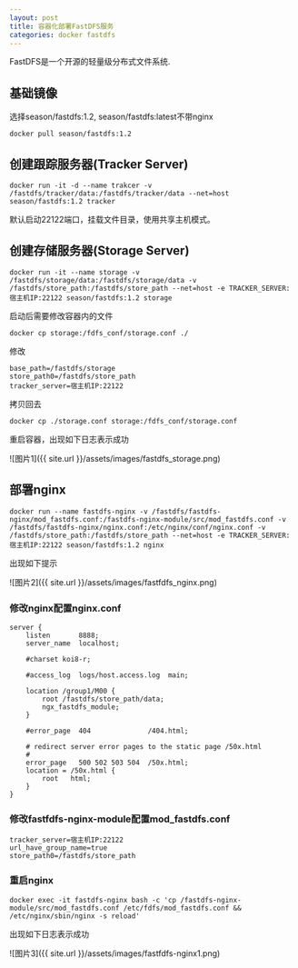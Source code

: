 ```yaml
---
layout: post
title: 容器化部署FastDFS服务
categories: docker fastdfs
---
```


FastDFS是一个开源的轻量级分布式文件系统.

## 基础镜像

 选择season/fastdfs:1.2, season/fastdfs:latest不带nginx

    docker pull season/fastdfs:1.2

## 创建跟踪服务器(Tracker Server)

    docker run -it -d --name trakcer -v /fastdfs/tracker/data:/fastdfs/tracker/data --net=host season/fastdfs:1.2 tracker

默认启动22122端口，挂载文件目录，使用共享主机模式。

## 创建存储服务器(Storage Server)

    docker run -it --name storage -v /fastdfs/storage/data:/fastdfs/storage/data -v /fastdfs/store_path:/fastdfs/store_path --net=host -e TRACKER_SERVER:宿主机IP:22122 season/fastdfs:1.2 storage

启动后需要修改容器内的文件

    docker cp storage:/fdfs_conf/storage.conf ./

修改

    base_path=/fastdfs/storage
    store_path0=/fastdfs/store_path
    tracker_server=宿主机IP:22122

拷贝回去

    docker cp ./storage.conf storage:/fdfs_conf/storage.conf

重启容器，出现如下日志表示成功

![图片1]({{ site.url }}/assets/images/fastdfs_storage.png)

## 部署nginx

    docker run --name fastdfs-nginx -v /fastdfs/fastdfs-nginx/mod_fastdfs.conf:/fastdfs-nginx-module/src/mod_fastdfs.conf -v /fastdfs/fastdfs-nginx/nginx.conf:/etc/nginx/conf/nginx.conf -v /fastdfs/store_path:/fastdfs/store_path --net=host -e TRACKER_SERVER:宿主机IP:22122 season/fastdfs:1.2 nginx

出现如下提示

![图片2]({{ site.url }}/assets/images/fastfdfs_nginx.png)

### 修改nginx配置nginx.conf

    server {
        listen       8888;
        server_name  localhost;
 
        #charset koi8-r;
 
        #access_log  logs/host.access.log  main;
 
        location /group1/M00 {
            root /fastdfs/store_path/data;
            ngx_fastdfs_module;
        }
 
        #error_page  404              /404.html;
 
        # redirect server error pages to the static page /50x.html
        #
        error_page   500 502 503 504  /50x.html;
        location = /50x.html {
            root   html;
        }
    }

### 修改fastfdfs-nginx-module配置mod_fastdfs.conf

    tracker_server=宿主机IP:22122
    url_have_group_name=true
    store_path0=/fastdfs/store_path

### 重启nginx

    docker exec -it fastdfs-nginx bash -c 'cp /fastdfs-nginx-module/src/mod_fastdfs.conf /etc/fdfs/mod_fastdfs.conf && /etc/nginx/sbin/nginx -s reload'

出现如下日志表示成功

![图片3]({{ site.url }}/assets/images/fastfdfs-nginx1.png)

<div id="gitalk-container-docker-fastdfs-dev"></div>

<script>
  $(document).ready(function() {
    window.initDockerFastDFSDevComment();
  })
</script>